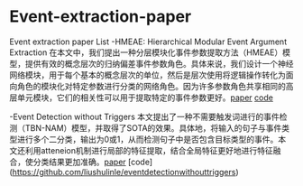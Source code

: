 # Event-extraction-paper
Event extraction paper List
-HMEAE: Hierarchical Modular Event Argument Extraction   在本文中，我们提出一种分层模块化事件参数提取方法（HMEAE）模型，提供有效的概念层次的归纳偏差事件参数角色。具体来说，我们设计一个神经网络模块，用于每个基本的概念层次的单位，然后是层次使用将逻辑操作转化为面向角色的模块化对特定参数进行分类的网络角色。因为许多参数角色共享相同的高层单元模块，它们的相关性可以用于提取特定的事件参数更好。[paper](https://www.aclweb.org/anthology/D19-1584.pdf) [code](https://github.com/thunlp/HMEAE)

-Event Detection without Triggers   本文提出了一种不需要触发词进行的事件检测（TBN-NAM）模型，并取得了SOTA的效果。具体地，将输入的句子与事件类型进行多个二分类，输出为0或1，从而检测句子中是否包含目标类型的事件。本文还利用atteneion机制进行局部的特征提取，结合全局特征更好地进行特征融合，使分类结果更加准确。[paper](https://www.aclweb.org/anthology/N19-1080.pdf) 
[code] (https://github.com/liushulinle/eventdetectionwithouttriggers)
